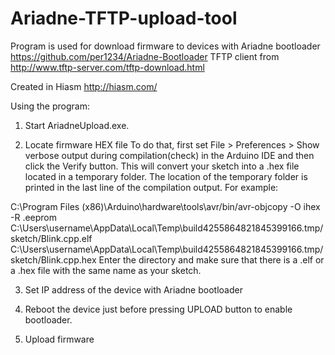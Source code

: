 # Ariadne-TFTP-upload-tool

Program is used for download firmware to devices with Ariadne bootloader https://github.com/per1234/Ariadne-Bootloader
TFTP client from http://www.tftp-server.com/tftp-download.html

Created in Hiasm http://hiasm.com/

Using the program:
1. Start AriadneUpload.exe.

2. Locate firmware HEX file
To do that, first set File > Preferences > Show verbose output during compilation(check) in the Arduino IDE and then click the Verify button. This will convert your sketch into a .hex file located in a temporary folder. The location of the temporary folder is printed in the last line of the compilation output. For example:

C:\Program Files (x86)\Arduino\hardware\tools\avr/bin/avr-objcopy -O ihex -R .eeprom C:\Users\username\AppData\Local\Temp\build4255864821845399166.tmp/sketch/Blink.cpp.elf C:\Users\username\AppData\Local\Temp\build4255864821845399166.tmp/sketch/Blink.cpp.hex
Enter the directory and make sure that there is a .elf or a .hex file with the same name as your sketch.

3. Set IP address of the device with Ariadne bootloader

4. Reboot the device just before pressing UPLOAD button to enable bootloader.

5. Upload firmware
